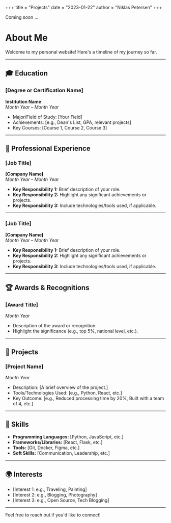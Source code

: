 +++
title = "Projects"
date = "2023-01-22"
author = "Niklas Petersen"
+++

Coming soon ...
# About Me

Welcome to my personal website! Here's a timeline of my journey so far.

---

## 🎓 Education

### **[Degree or Certification Name]**  
**Institution Name**  
*Month Year – Month Year*

- Major/Field of Study: [Your Field]
- Achievements: [e.g., Dean's List, GPA, relevant projects]
- Key Courses: [Course 1, Course 2, Course 3]

---

## 💼 Professional Experience

### **[Job Title]**  
**[Company Name]**  
*Month Year – Month Year*

- **Key Responsibility 1:** Brief description of your role.
- **Key Responsibility 2:** Highlight any significant achievements or projects.
- **Key Responsibility 3:** Include technologies/tools used, if applicable.

---

### **[Job Title]**  
**[Company Name]**  
*Month Year – Month Year*

- **Key Responsibility 1:** Brief description of your role.
- **Key Responsibility 2:** Highlight any significant achievements or projects.
- **Key Responsibility 3:** Include technologies/tools used, if applicable.

---

## 🏆 Awards & Recognitions

### **[Award Title]**  
*Month Year*

- Description of the award or recognition.
- Highlight the significance (e.g., top 5%, national level, etc.).

---

## 📂 Projects

### **[Project Name]**  
*Month Year*

- Description: [A brief overview of the project.]
- Tools/Technologies Used: [e.g., Python, React, etc.]
- Key Outcome: [e.g., Reduced processing time by 20%, Built with a team of 4, etc.]

---

## 🌱 Skills

- **Programming Languages:** [Python, JavaScript, etc.]
- **Frameworks/Libraries:** [React, Flask, etc.]
- **Tools:** [Git, Docker, Figma, etc.]
- **Soft Skills:** [Communication, Leadership, etc.]

---

## 🌍 Interests

- [Interest 1: e.g., Traveling, Painting]
- [Interest 2: e.g., Blogging, Photography]
- [Interest 3: e.g., Open Source, Tech Blogging]

---

Feel free to reach out if you'd like to connect!
